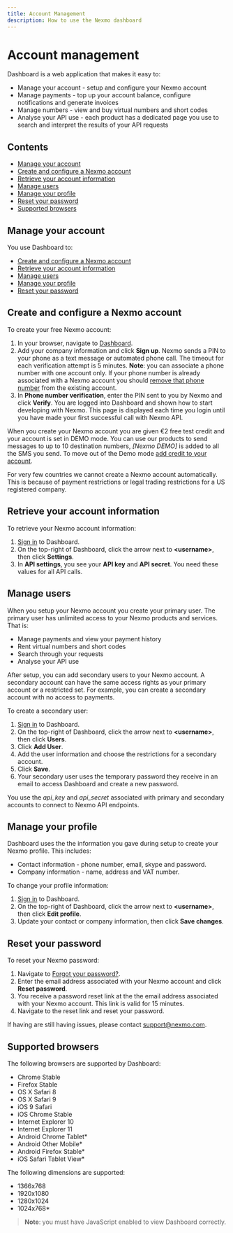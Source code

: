 ```yaml
---
title: Account Management
description: How to use the Nexmo dashboard
---
```


# Account management

Dashboard is a web application that makes it easy to:

* Manage your account - setup and configure your Nexmo account
* Manage payments - top up your account balance, configure notifications and generate invoices
* Manage numbers - view and buy virtual numbers and short codes
* Analyse your API use - each product has a dedicated page you use to search and interpret the results of your API requests

## Contents

* [Manage your account](#manage-your-account)
* [Create and configure a Nexmo account](#create-and-configure-a-nexmo-account)
* [Retrieve your account information](#retrieve-your-account-information)
* [Manage users](#manage-users)
* [Manage your profile](#manage-your-profile)
* [Reset your password](#reset-your-password)
* [Supported browsers](#supported-browsers)

## Manage your account

You use Dashboard to:

* [Create and configure a Nexmo account](#create-and-configure-a-nexmo-account)
* [Retrieve your account information](#retrieve-your-account-information)
* [Manage users](#manage-users)
* [Manage your profile](#manage-your-profile)
* [Reset your password](#reset-your-password)


## Create and configure a Nexmo account

To create your free Nexmo account:

1. In your browser, navigate to [Dashboard](https://dashboard.nexmo.com/sign-up).
2. Add  your company information and click **Sign up**.
   Nexmo sends a PIN to your phone as a text message or automated phone call. The timeout for each verification attempt is 5 minutes.
   **Note**: you can associate a phone number with one account only. If your phone number is already associated with a Nexmo account you should [remove that phone number](#manage_profile) from the existing account.
3. In **Phone number verification**, enter the PIN sent to you by Nexmo and click **Verify**.
  You are logged into Dashboard and shown how to start developing with Nexmo. This page is displayed each time you login until you have made your first successful call with Nexmo API.

When you create your Nexmo account you are given €2 free test credit and your account is set in DEMO mode. You can use our products to send messages to up to 10 destination numbers, *[Nexmo DEMO]* is added to all the SMS you send. To move out of the Demo mode [add credit to your account](#add_payment_method).

For very few countries we cannot create a Nexmo account automatically. This is because of payment restrictions or legal trading restrictions for a US registered company.

## Retrieve your account information

To retrieve your Nexmo account information:

1. [Sign in](https://dashboard.nexmo.com/sign-in) to Dashboard.
3. On the top-right of Dashboard, click the arrow next to **&lt;username>**, then click **Settings**.
4. In **API settings**, you see your **API key** and **API secret**. You need these values for all API calls.

## Manage users

When you setup your Nexmo account you create your primary user. The primary user has unlimited access to your Nexmo products and services. That is:

* Manage payments and view your payment history
* Rent virtual numbers and short codes
* Search through your requests
* Analyse your API use

After setup, you can add secondary users to your Nexmo account. A secondary account can have the same access rights as your primary account or a restricted set. For example, you can create a secondary account with no access to payments.

To create a secondary user:

1. [Sign in](https://dashboard.nexmo.com/sign-in) to Dashboard.
2. On the top-right of Dashboard, click the arrow next to **&lt;username>**, then click **Users**.
3. Click **Add User**.
4. Add the user information and choose the restrictions for a secondary account.
5. Click **Save**.
6. Your secondary user uses the temporary password they receive in an email to access Dashboard and create a new password.

You use the *api_key* and *api_secret* associated with primary and secondary accounts to connect to Nexmo API endpoints.

## Manage your profile

Dashboard uses the the information you gave during setup to create your Nexmo profile. This includes:

* Contact information - phone number, email, skype and password.
* Company information - name, address and VAT number.

To change your profile information:

1. [Sign in](https://dashboard.nexmo.com/sign-in) to Dashboard.
2. On the top-right of Dashboard, click the arrow next to **&lt;username>**, then click **Edit profile**.
3. Update your contact or company information, then click **Save changes**.

## Reset your password

To reset your Nexmo password:

1. Navigate to [Forgot your password?](https://dashboard.nexmo.com/sign-in/forgot-password).
2. Enter the email address associated with your Nexmo account and click **Reset password**.
3. You receive a password reset link at the the email address associated with your Nexmo account. This link is valid for 15 minutes.
4. Navigate to the reset link and reset your password.

If having are still having issues, please contact <support@nexmo.com>.

## Supported browsers

The following browsers are supported by Dashboard:

* Chrome Stable
* Firefox Stable
* OS X Safari 8
* OS X Safari 9
* iOS 9 Safari
* iOS Chrome Stable
* Internet Explorer 10
* Internet Explorer 11
* Android Chrome Tablet*
* Android Other Mobile*
* Android Firefox Stable*
* iOS Safari Tablet View*

The following dimensions are supported:

* 1366x768
* 1920x1080
* 1280x1024
* 1024x768*

> **Note**: you must have JavaScript enabled to view Dashboard correctly.
